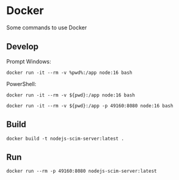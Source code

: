 # Docker

Some commands to use Docker

## Develop

Prompt Windows:

```
docker run -it --rm -v %pwd%:/app node:16 bash
```

PowerShell:

```
docker run -it --rm -v ${pwd}:/app node:16 bash
```

```
docker run -it --rm -v ${pwd}:/app -p 49160:8080 node:16 bash
```

## Build

```
docker build -t nodejs-scim-server:latest .
```

## Run

```
docker run --rm -p 49160:8080 nodejs-scim-server:latest
```